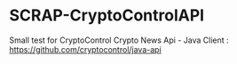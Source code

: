 # SCRAP-CryptoControlAPI
Small test for CryptoControl Crypto News Api - Java Client : https://github.com/cryptocontrol/java-api
